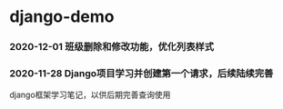 # django-demo

### 2020-12-01 班级删除和修改功能，优化列表样式

### 2020-11-28 Django项目学习并创建第一个请求，后续陆续完善

django框架学习笔记，以供后期完善查询使用
